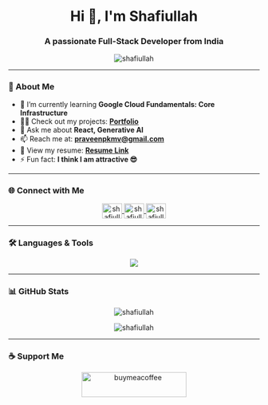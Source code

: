 <h1 align="center">Hi 👋, I'm Shafiullah</h1>
<h3 align="center">A passionate Full-Stack Developer from India</h3>

<p align="center">
  <img src="https://komarev.com/ghpvc/?username=shafiullah&label=Profile%20Views&color=0e75b6&style=flat" alt="shafiullah" />
</p>

---

### 🚀 About Me


- 🌱 I’m currently learning **Google Cloud Fundamentals: Core Infrastructure**  
- 👨‍💻 Check out my projects: **[Portfolio](https://shafiullah46807-16.github.io/Portfolio/)**  
- 💬 Ask me about **React, Generative AI**  
- 📫 Reach me at: **praveenpkmv@gmail.com**  
- 📄 View my resume: **[Resume Link](https://drive.google.com/file/d/1JlXIO4B7TztdzkGla9YvofcrxIfgIsWo/view?usp=sharing)**  
- ⚡ Fun fact: **I think I am attractive 😎**  

---

### 🌐 Connect with Me
<p align="center">
  <a href="https://linkedin.com/in/shafiullah-a" target="blank">
    <img align="center" src="https://raw.githubusercontent.com/rahuldkjain/github-profile-readme-generator/master/src/images/icons/Social/linked-in-alt.svg" alt="shafiullah" height="30" width="40"/>
  </a>
  <a href="https://www.hackerrank.com/shafiullah_21" target="blank">
    <img align="center" src="https://raw.githubusercontent.com/rahuldkjain/github-profile-readme-generator/master/src/images/icons/Social/hackerrank.svg" alt="shafiullah" height="30" width="40"/>
  </a>
  <a href="https://www.leetcode.com/shafiullah" target="blank">
    <img align="center" src="https://raw.githubusercontent.com/rahuldkjain/github-profile-readme-generator/master/src/images/icons/Social/leet-code.svg" alt="shafiullah" height="30" width="40"/>
  </a>
</p>

---

### 🛠️ Languages & Tools
<p align="center">
  <img src="https://skillicons.dev/icons?i=react,angular,nodejs,express,js,ts,html,css,bootstrap,python,django,java,spring,mysql,mongodb,postgres,git,github,aws,gcp,azure,figma&theme=light" />
</p>

---

### 📊 GitHub Stats
<p align="center">
  <img src="https://github-readme-stats.vercel.app/api?username=shafiullah&show_icons=true&theme=radical" alt="shafiullah" />
</p>

<p align="center">
  <img src="https://github-readme-stats.vercel.app/api/top-langs?username=shafiullah&show_icons=true&layout=compact&theme=radical" alt="shafiullah" />
</p>

---

### ☕ Support Me
<p align="center">
  <a href="https://www.buymeacoffee.com/shafiullah">
    <img src="https://cdn.buymeacoffee.com/buttons/v2/default-yellow.png" height="50" width="210" alt="buymeacoffee" />
  </a>
</p>

